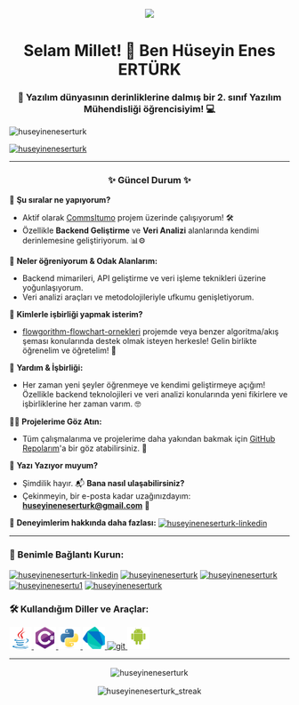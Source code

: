 <p align="center">
  <img src="https://media.giphy.com/media/qgQUggAC3Pfv687qPC/giphy.gif" width="300"/>
  </p>

<h1 align="center">Selam Millet! 👋 Ben Hüseyin Enes ERTÜRK</h1>
<h3 align="center">🚀 Yazılım dünyasının derinliklerine dalmış bir 2. sınıf Yazılım Mühendisliği öğrencisiyim! 💻</h3>

<p align="left"> <img src="https://komarev.com/ghpvc/?username=huseyineneserturk&label=Profil%20Görüntülenme%20Sayısı&color=0e75b6&style=flat" alt="huseyineneserturk" /> </p>

<p align="left"> <a href="https://github.com/ryo-ma/github-profile-trophy"><img src="https://github-profile-trophy.vercel.app/?username=huseyineneserturk" alt="huseyineneserturk" /></a> </p>

---

### <p align="center">✨ Güncel Durum ✨</p>

🔭 **Şu sıralar ne yapıyorum?**
   - Aktif olarak [CommsItumo](https://github.com/huseyineneserturk/CommsItumo) projem üzerinde çalışıyorum! 🛠️
   - Özellikle **Backend Geliştirme** ve **Veri Analizi** alanlarında kendimi derinlemesine geliştiriyorum. 📊⚙️

🌱 **Neler öğreniyorum & Odak Alanlarım:**
   - Backend mimarileri, API geliştirme ve veri işleme teknikleri üzerine yoğunlaşıyorum.
   - Veri analizi araçları ve metodolojileriyle ufkumu genişletiyorum.

👯 **Kimlerle işbirliği yapmak isterim?**
   - [flowgorithm-flowchart-ornekleri](https://github.com/huseyineneserturk/flowgorithm-flowchart-ornekleri) projemde veya benzer algoritma/akış şeması konularında destek olmak isteyen herkesle! Gelin birlikte öğrenelim ve öğretelim! 🤝

🤝 **Yardım & İşbirliği:**
   - Her zaman yeni şeyler öğrenmeye ve kendimi geliştirmeye açığım! Özellikle backend teknolojileri ve veri analizi konularında yeni fikirlere ve işbirliklerine her zaman varım. 🤓

👨‍💻 **Projelerime Göz Atın:**
   - Tüm çalışmalarıma ve projelerime daha yakından bakmak için [GitHub Repolarım](https://github.com/huseyineneserturk?tab=repositories)'a bir göz atabilirsiniz. 🚀

📝 **Yazı Yazıyor muyum?**
   - Şimdilik hayır.
📬 **Bana nasıl ulaşabilirsiniz?**
   - Çekinmeyin, bir e-posta kadar uzağınızdayım: **huseyineneserturk@gmail.com** 💌

📄 **Deneyimlerim hakkında daha fazlası:**
   <a href="https://www.linkedin.com/in/h%C3%BCseyin-enes-ert%C3%BCrk-1ba5ba28b/" target="blank"><img align="center" src="https://raw.githubusercontent.com/rahuldkjain/github-profile-readme-generator/master/src/images/icons/Social/linked-in-alt.svg" alt="huseyineneserturk-linkedin" height="30" width="40" /></a>

---

<h3 align="left">🔗 Benimle Bağlantı Kurun:</h3>
<p align="left">
<a href="https://www.linkedin.com/in/h%C3%BCseyin-enes-ert%C3%BCrk-1ba5ba28b/" target="blank"><img align="center" src="https://raw.githubusercontent.com/rahuldkjain/github-profile-readme-generator/master/src/images/icons/Social/linked-in-alt.svg" alt="huseyineneserturk-linkedin" height="30" width="40" /></a>
<a href="https://dev.to/huseyineneserturk" target="blank"><img align="center" src="https://raw.githubusercontent.com/rahuldkjain/github-profile-readme-generator/master/src/images/icons/Social/devto.svg" alt="huseyineneserturk" height="30" width="40" /></a>
<a href="https://instagram.com/huseyineneserturk" target="blank"><img align="center" src="https://raw.githubusercontent.com/rahuldkjain/github-profile-readme-generator/master/src/images/icons/Social/instagram.svg" alt="huseyineneserturk" height="30" width="40" /></a>
<a href="https://www.hackerrank.com/huseyinenesertu1" target="blank"><img align="center" src="https://raw.githubusercontent.com/rahuldkjain/github-profile-readme-generator/master/src/images/icons/Social/hackerrank.svg" alt="huseyinenesertu1" height="30" width="40" /></a>
<a href="https://www.leetcode.com/huseyineneserturk" target="blank"><img align="center" src="https://raw.githubusercontent.com/rahuldkjain/github-profile-readme-generator/master/src/images/icons/Social/leet-code.svg" alt="huseyineneserturk" height="30" width="40" /></a>
</p>

<h3 align="left">🛠️ Kullandığım Diller ve Araçlar:</h3>
<p align="left">
  <a href="https://www.java.com" target="_blank" rel="noreferrer"> <img src="https://raw.githubusercontent.com/devicons/devicon/master/icons/java/java-original.svg" alt="java" width="40" height="40"/> </a>
  <a href="https://learn.microsoft.com/en-us/dotnet/csharp/" target="_blank" rel="noreferrer"> <img src="https://raw.githubusercontent.com/devicons/devicon/master/icons/csharp/csharp-original.svg" alt="csharp" width="40" height="40"/> </a>
  <a href="https://www.python.org" target="_blank" rel="noreferrer"> <img src="https://raw.githubusercontent.com/devicons/devicon/master/icons/python/python-original.svg" alt="python" width="40" height="40"/> </a>
  <a href="https://dart.dev" target="_blank" rel="noreferrer"> <img src="https://raw.githubusercontent.com/devicons/devicon/master/icons/dart/dart-original.svg" alt="dart" width="40" height="40"/> </a>
  <a href="https://git-scm.com/" target="_blank" rel="noreferrer"> <img src="https://www.vectorlogo.zone/logos/git-scm/git-scm-icon.svg" alt="git" width="40" height="40"/> </a>
  <a href="https://developer.android.com" target="_blank" rel="noreferrer"> <img src="https://raw.githubusercontent.com/devicons/devicon/master/icons/android/android-original-wordmark.svg" alt="android" width="40" height="40"/> </a>
  </p>

---

<p align="center">
  <img align="center" src="https://github-readme-stats.vercel.app/api?username=huseyineneserturk&show_icons=true&locale=tr&theme=radical" alt="huseyineneserturk" />
</p>

<p align="center">
  <img align="center" src="https://github-readme-streak-stats.herokuapp.com/?user=huseyineneserturk&theme=radical&locale=tr" alt="huseyineneserturk_streak" />
</p>
